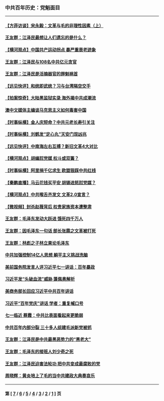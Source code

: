 ### 中共百年历史：党魁面目
---
#### [【方菲访谈】宋永毅：文革与毛的非理性因素（上）](../../pages/nf1176107/n13469956.md?06020430) 
#### [王友群：江泽民最想让人们遗忘的是什么？](../../pages/nf1176107/n13408949.md?06020430) 
#### [【横河观点】中国共产运动拐点 暴严重衰老迹象](../../pages/nf1176107/n13388333.md?06020430) 
#### [王友群：江泽民与108名中共亿元贪官](../../pages/nf1176107/n13352358.md?06020430) 
#### [王友群：江泽民是活摘器官的罪魁祸首](../../pages/nf1176107/n13336903.md?06020430) 
#### [【远见快评】和统即武统？习与台湾隔空交手](../../pages/nf1176107/n13297739.md?06020430) 
#### [【拍案惊奇】大陆黑监狱实录 海外揭中共成潮流](../../pages/nf1176107/n13288853.md?06020430) 
#### [澳中文媒体主编谈马克思主义如何毒害中国](../../pages/nf1176107/n13257387.md?06020430) 
#### [【时事纵横】金人庆短命？中共元老长寿引关注](../../pages/nf1176107/n13217934.md?06020430) 
#### [【时事纵横】刘鹤发“定心丸”天安门现凶兆](../../pages/nf1176107/n13215416.md?06020430) 
#### [【远见快评】中南海左右互搏？新旧文革4大对比](../../pages/nf1176107/n13214745.md?06020430) 
#### [【横河观点】胡编怼党媒 权斗或双簧？](../../pages/nf1176107/n13210864.md?06020430) 
#### [【时事纵横】阿里捐千亿求生 欧盟狠踩中共红线](../../pages/nf1176107/n13206431.md?06020430) 
#### [【秦鹏直播】马云花钱买平安 胡锡进怒怼党媒？](../../pages/nf1176107/n13206392.md?06020430) 
#### [【横河观点】中共喉舌齐发文 文革2.0宣言？](../../pages/nf1176107/n13201248.md?06020430) 
#### [【微视频】封杀赵薇背后 权贵家族资本遭整肃](../../pages/nf1176107/n13197798.md?06020430) 
#### [王友群：毛泽东发动大跃进 饿死四千万人](../../pages/nf1176107/n13177158.md?06020430) 
#### [王友群：因毛泽东一句话 部长张霖之文革被打死](../../pages/nf1176107/n13161711.md?06020430) 
#### [王友群：林彪之子林立果论毛泽东](../../pages/nf1176107/n13128622.md?06020430) 
#### [中共加强控制14亿人思想 躺平主义挑战洗脑](../../pages/nf1176107/n13094299.md?06020430) 
#### [美前国务院发言人评习近平七一讲话：百年暴政](../../pages/nf1176107/n13066986.md?06020430) 
#### [习近平发“头破血流”威胁 蓬佩奥解析](../../pages/nf1176107/n13063604.md?06020430) 
#### [美商务部长回应习近平中共百年讲话](../../pages/nf1176107/n13062903.md?06020430) 
#### [习近平“百年党庆”讲话 学者：重复喊口号](../../pages/nf1176107/n13061411.md?06020430) 
#### [七一临近 蔡霞：中共比表面看起来更脆弱](../../pages/nf1176107/n13056418.md?06020430) 
#### [中共百年内部分裂 三十多人组建毛派新党被抓](../../pages/nf1176107/n13044023.md?06020430) 
#### [王友群：江泽民是中共最黑恶势力的“黑老大”](../../pages/nf1176107/n13022180.md?06020430) 
#### [王友群：毛泽东的接班人刘少奇之死](../../pages/nf1176107/n12991772.md?06020430) 
#### [王友群：江泽民迫害法轮功 把中共变成最腐败的党](../../pages/nf1176107/n12947347.md?06020430) 
#### [周晓辉：黄炎培上了毛的当中共建政大典奏哀乐](../../pages/nf1176107/n12942780.md?06020430) 

---
#### 第 [ [7](./7.md?06020430) / [6](./6.md?06020430) / [5](./5.md?06020430) / [4](./4.md?06020430) / [3](./3.md?06020430) / [2](./2.md?06020430) / [1](./1.md?06020430) ] 页
